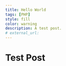 ```yaml
---
title: Hello World
tags: [PHP]
style: fill
color: warning
description: A test post.
# external_url: 
---
```


# Test Post